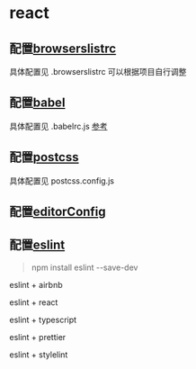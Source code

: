 
# react

## 配置[browserslistrc](https://github.com/browserslist/browserslist)

具体配置见 .browserslistrc 可以根据项目自行调整

## 配置[babel](https://www.babeljs.cn/docs/)

具体配置见 .babelrc.js [参考](https://juejin.cn/post/7062621128229355528)

## 配置[postcss](https://github.com/postcss/autoprefixer)

具体配置见 postcss.config.js

## 配置[editorConfig](https://blog.windrunner.me/pages/editorconfig.html)

## 配置[eslint](https://eslint.bootcss.com/docs/user-guide/getting-started)

> npm install eslint --save-dev


eslint + airbnb

eslint + react

eslint + typescript

eslint + prettier

eslint + stylelint
